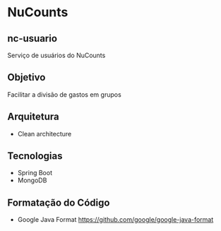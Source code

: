 # NuCounts

## nc-usuario
Serviço de usuários do NuCounts

## Objetivo
Facilitar a divisão de gastos em grupos

## Arquitetura
* Clean architecture

## Tecnologias
* Spring Boot
* MongoDB

## Formatação do Código
* Google Java Format https://github.com/google/google-java-format
